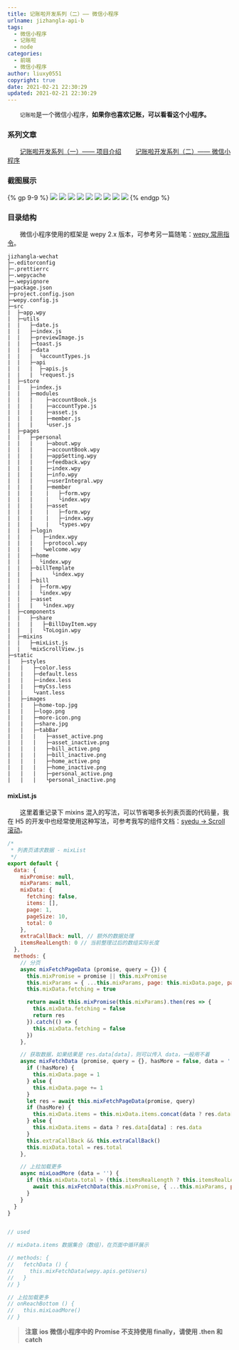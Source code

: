 ```yaml
---
title: 记账啦开发系列（二）—— 微信小程序
urlname: jizhangla-api-b
tags:
  - 微信小程序
  - 记账啦
  - node
categories:
  - 前端
  - 微信小程序
author: liuxy0551
copyright: true
date: 2021-02-21 22:30:29
updated: 2021-02-21 22:30:29
---
```


&emsp;&emsp;`记账啦`是一个微信小程序，**如果你也喜欢记账，可以看看这个小程序。**

<!--more-->


### 系列文章

&emsp;&emsp;<a href="https://liuxianyu.cn/article/jizhangla-api-a.html" target="_black">记账啦开发系列（一）—— 项目介绍</a>
&emsp;&emsp;<a href="https://liuxianyu.cn/article/jizhangla-api-b.html" target="_black">记账啦开发系列（二）—— 微信小程序</a>


### 截图展示

{% gp 9-9 %}
    ![](https://liuxianyu.cn/image-hosting/posts/jizhangla-api-b/1.jpg)
    ![](https://liuxianyu.cn/image-hosting/posts/jizhangla-api-b/2.jpg)
    ![](https://liuxianyu.cn/image-hosting/posts/jizhangla-api-b/3.jpg)
    ![](https://liuxianyu.cn/image-hosting/posts/jizhangla-api-b/4.jpg)
    ![](https://liuxianyu.cn/image-hosting/posts/jizhangla-api-b/5.jpg)
    ![](https://liuxianyu.cn/image-hosting/posts/jizhangla-api-b/6.jpg)
    ![](https://liuxianyu.cn/image-hosting/posts/jizhangla-api-b/7.jpg)
    ![](https://liuxianyu.cn/image-hosting/posts/jizhangla-api-b/8.jpg)
    ![](https://liuxianyu.cn/image-hosting/posts/jizhangla-api-b/9.jpg)
{% endgp %}


### 目录结构

&emsp;&emsp;微信小程序使用的框架是 wepy 2.x 版本，可参考另一篇随笔：<a href="https://liuxianyu.cn/article/wepy-command.html" target="_black">wepy 常用指令</a>。

```
jizhangla-wechat
├─.editorconfig
├─.prettierrc
├─.wepycache
├─.wepyignore
├─package.json
├─project.config.json
├─wepy.config.js
├─src
|  ├─app.wpy
|  ├─utils
|  |   ├─date.js
|  |   ├─index.js
|  |   ├─previewImage.js
|  |   ├─toast.js
|  |   ├─data
|  |   |  └accountTypes.js
|  |   ├─api
|  |   |  ├─apis.js
|  |   |  └request.js
|  ├─store
|  |   ├─index.js
|  |   ├─modules
|  |   |    ├─accountBook.js
|  |   |    ├─accountType.js
|  |   |    ├─asset.js
|  |   |    ├─member.js
|  |   |    └user.js
|  ├─pages
|  |   ├─personal
|  |   |    ├─about.wpy
|  |   |    ├─accountBook.wpy
|  |   |    ├─appSetting.wpy
|  |   |    ├─feedback.wpy
|  |   |    ├─index.wpy
|  |   |    ├─info.wpy
|  |   |    ├─userIntegral.wpy
|  |   |    ├─member
|  |   |    |   ├─form.wpy
|  |   |    |   └index.wpy
|  |   |    ├─asset
|  |   |    |   ├─form.wpy
|  |   |    |   ├─index.wpy
|  |   |    |   └types.wpy
|  |   ├─login
|  |   |   ├─index.wpy
|  |   |   ├─protocol.wpy
|  |   |   └welcome.wpy
|  |   ├─home
|  |   |  └index.wpy
|  |   ├─billTemplate
|  |   |      └index.wpy
|  |   ├─bill
|  |   |  ├─form.wpy
|  |   |  └index.wpy
|  |   ├─asset
|  |   |   └index.wpy
|  ├─components
|  |   ├─share
|  |   |   ├─BillDayItem.wpy
|  |   |   └ToLogin.wpy
|  ├─mixins
|  |   ├─mixList.js
|  |   └mixScrollView.js
├─static
|   ├─styles
|   |   ├─color.less
|   |   ├─default.less
|   |   ├─index.less
|   |   ├─myCss.less
|   |   └vant.less
|   ├─images
|   |   ├─home-top.jpg
|   |   ├─logo.png
|   |   ├─more-icon.png
|   |   ├─share.jpg
|   |   ├─tabBar
|   |   |   ├─asset_active.png
|   |   |   ├─asset_inactive.png
|   |   |   ├─bill_active.png
|   |   |   ├─bill_inactive.png
|   |   |   ├─home_active.png
|   |   |   ├─home_inactive.png
|   |   |   ├─personal_active.png
|   |   |   └personal_inactive.png
```

#### mixList.js

&emsp;&emsp;这里着重记录下 mixins 混入的写法，可以节省喝多长列表页面的代码量，我在 H5 的开发中也经常使用这种写法，可参考我写的组件文档：<a href="http://ui.syedu.tech/show-component/scroll" target="_black">syedu -> Scroll 滚动</a>。

``` javascript
/*
 * 列表页请求数据 - mixList
 */
export default {
  data: {
    mixPromise: null,
    mixParams: null,
    mixData: {
      fetching: false,
      items: [],
      page: 1,
      pageSize: 10,
      total: 0
    },
    extraCallBack: null, // 额外的数据处理
    itemsRealLength: 0 // 当前整理过后的数组实际长度
  },
  methods: {
    // 分页
    async mixFetchPageData (promise, query = {}) {
      this.mixPromise = promise || this.mixPromise
      this.mixParams = { ...this.mixParams, page: this.mixData.page, pageSize: this.mixData.pageSize, ...query }
      this.mixData.fetching = true

      return await this.mixPromise(this.mixParams).then(res => {
        this.mixData.fetching = false
        return res
      }).catch(() => {
        this.mixData.fetching = false
      })
    },

    // 获取数据，如果结果是 res.data[data]，则可以传入 data，一般用不着
    async mixFetchData (promise, query = {}, hasMore = false, data = '') {
      if (!hasMore) {
        this.mixData.page = 1
      } else {
        this.mixData.page += 1
      }
      let res = await this.mixFetchPageData(promise, query)
      if (hasMore) {
        this.mixData.items = this.mixData.items.concat(data ? res.data[data] : res.data)
      } else {
        this.mixData.items = data ? res.data[data] : res.data
      }
      this.extraCallBack && this.extraCallBack()
      this.mixData.total = res.total
    },

    // 上拉加载更多
    async mixLoadMore (data = '') {
      if (this.mixData.total > (this.itemsRealLength ? this.itemsRealLength : this.mixData.items.length) && this.mixPromise) {
        await this.mixFetchData(this.mixPromise, { ...this.mixParams, page: this.mixData.page + 1, pageSize: this.mixData.pageSize }, true, data)
      }
    }
  }
}


// used

// mixData.items 数据集合（数组），在页面中循环展示

// methods: {
//   fetchData () {
//     this.mixFetchData(wepy.apis.getUsers)
//   }
// }

// 上拉加载更多
// onReachBottom () {
//   this.mixLoadMore()
// }
```

>**注意**
> **ios 微信小程序中的 Promise 不支持使用 finally，请使用 .then 和 catch**
